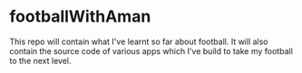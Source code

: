 # footballWithAman

This repo will contain what I've learnt so far about football. 
It will also contain the source code of various apps which I've build to take my football to the next level. 
